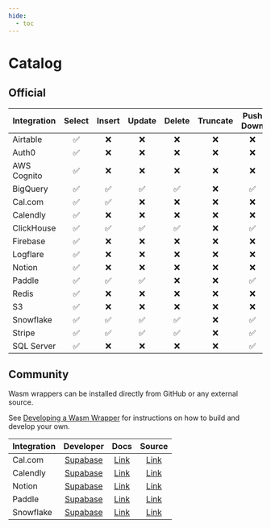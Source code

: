 ```yaml
---
hide:
  - toc
---
```


# Catalog

## Official

| Integration | Select | Insert | Update | Delete | Truncate | Push Down |
| ----------- | :----: | :----: | :----: | :----: | :------: | :-------: |
| Airtable    |   ✅   |   ❌   |   ❌   |   ❌   |    ❌    |    ❌     |
| Auth0       |   ✅   |   ❌   |   ❌   |   ❌   |    ❌    |    ❌     |
| AWS Cognito |   ✅   |   ❌   |   ❌   |   ❌   |    ❌    |    ❌     |
| BigQuery    |   ✅   |   ✅   |   ✅   |   ✅   |    ❌    |    ✅     |
| Cal.com     |   ✅   |   ✅   |   ❌   |   ❌   |    ❌    |    ❌     |
| Calendly    |   ✅   |   ❌   |   ❌   |   ❌   |    ❌    |    ❌     |
| ClickHouse  |   ✅   |   ✅   |   ✅   |   ✅   |    ❌    |    ✅     |
| Firebase    |   ✅   |   ❌   |   ❌   |   ❌   |    ❌    |    ❌     |
| Logflare    |   ✅   |   ❌   |   ❌   |   ❌   |    ❌    |    ❌     |
| Notion      |   ✅   |   ❌   |   ❌   |   ❌   |    ❌    |    ❌     |
| Paddle      |   ✅   |   ✅   |   ✅   |   ❌   |    ❌    |    ✅     |
| Redis       |   ✅   |   ❌   |   ❌   |   ❌   |    ❌    |    ❌     |
| S3          |   ✅   |   ❌   |   ❌   |   ❌   |    ❌    |    ❌     |
| Snowflake   |   ✅   |   ✅   |   ✅   |   ✅   |    ❌    |    ✅     |
| Stripe      |   ✅   |   ✅   |   ✅   |   ✅   |    ❌    |    ✅     |
| SQL Server  |   ✅   |   ❌   |   ❌   |   ❌   |    ❌    |    ✅     |

## Community

Wasm wrappers can be installed directly from GitHub or any external source.

See [Developing a Wasm Wrapper](../guides/create-wasm-wrapper.md) for instructions on how to build and develop your own.

| Integration |            Developer             |                 Docs                 |                                         Source                                         |
| ----------- | :------------------------------: | :----------------------------------: | :------------------------------------------------------------------------------------: |
| Cal.com     | [Supabase](https://supabase.com) | [Link](cal.md)       | [Link](https://github.com/supabase/wrappers/tree/main/wasm-wrappers/fdw/cal_fdw) |
| Calendly    | [Supabase](https://supabase.com) | [Link](calendly.md)  | [Link](https://github.com/supabase/wrappers/tree/main/wasm-wrappers/fdw/calendly_fdw) |
| Notion      | [Supabase](https://supabase.com) | [Link](notion.md)    | [Link](https://github.com/supabase/wrappers/tree/main/wasm-wrappers/fdw/notion_fdw) |
| Paddle      | [Supabase](https://supabase.com) | [Link](paddle.md)    | [Link](https://github.com/supabase/wrappers/tree/main/wasm-wrappers/fdw/paddle_fdw)   |
| Snowflake   | [Supabase](https://supabase.com) | [Link](snowflake.md) | [Link](https://github.com/supabase/wrappers/tree/main/wasm-wrappers/fdw/snowflake_fdw) |
